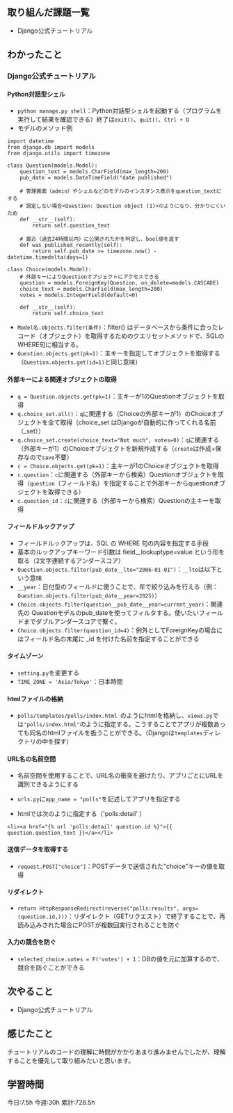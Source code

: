 ## 取り組んだ課題一覧
- Django公式チュートリアル
	
## わかったこと

### Django公式チュートリアル

#### Python対話型シェル

- `python manage.py shell`：Python対話型シェルを起動する（プログラムを実行して結果を確認できる）終了は`exit()`、`quit()`、`Ctrl + D`
- モデルのメソッド例
```
import datetime
from django.db import models
from django.utils import timezone

class Question(models.Model):
    question_text = models.CharField(max_length=200)
    pub_date = models.DateTimeField("date published")

    # 管理画面（admin）やシェルなどのモデルのインスタンス表示をquestion_textにする
    # 設定しない場合<Question: Question object (1)>のようになり、分かりにくいため
    def __str__(self):
        return self.question_text

    # 最近（過去24時間以内）に公開されたかを判定し、bool値を返す
    def was_published_recently(self):
        return self.pub_date >= timezone.now() - datetime.timedelta(days=1)

class Choice(models.Model):
    # 外部キーによりQuestionオブジェクトにアクセスできる
    question = models.ForeignKey(Question, on_delete=models.CASCADE)
    choice_text = models.CharField(max_length=200)
    votes = models.IntegerField(default=0)

    def __str__(self):
        return self.choice_text
```
- `Model名.objects.filter(条件)`：filter() はデータベースから条件に合ったレコード（オブジェクト）を取得するためのクエリセットメソッドで、SQLのWHERE句に相当する。
- `Question.objects.get(pk=1)`：主キーを指定してオブジェクトを取得する（`Question.objects.get(id=1)`と同じ意味）


#### 外部キーによる関連オブジェクトの取得

- `q = Question.objects.get(pk=1)`：主キーが1のQuestionオブジェクトを取得
- `q.choice_set.all()`：`q`に関連する（Choiceの外部キーが1）のChoiceオブジェクトを全て取得（choice_set はDjangoが自動的に作ってくれる名前（<relatedmodel>_set））
- `q.choice_set.create(choice_text="Not much", votes=0)`：`q`に関連する（外部キーが1）のChoiceオブジェクトを新規作成する（`create`は作成+保存なので`save`不要）
- `c = Choice.objects.get(pk=1)`：主キーが1のChoiceオブジェクトを取得
- `c.question`：`c`に関連する（外部キーから検索）Questionオブジェクトを取得（`question`（フィールド名）を指定することで外部キーからquestionオブジェクトを取得できる）
- `c.question_id`：`c`に関連する（外部キーから検索）Questionの主キーを取得

#### フィールドルックアップ

- フィールドルックアップは、SQL の WHERE 句の内容を指定する手段
- 基本のルックアップキーワード引数は field__lookuptype=value という形を取る（2文字連続するアンダースコア）
- `Question.objects.filter(pub_date__lte="2006-01-01")`：`__lte`は以下という意味
- `__year`：日付型のフィールドに使うことで、年で絞り込みを行える（例：`Question.objects.filter(pub_date__year=2025)`）
- `Choice.objects.filter(question__pub_date__year=current_year)`：関連先の Questionモデルのpub_dateを使ってフィルタする。使いたいフィールドまでダブルアンダースコアで繋ぐ。
- `Choice.objects.filter(question_id=4)`：例外としてForeignKeyの場合にはフィールド名の末尾に _id を付けた名前を指定することができる

#### タイムゾーン

- `setting.py`を変更する
- `TIME_ZONE = 'Asia/Tokyo'`：日本時間

#### htmlファイルの格納

- `polls/templates/polls/index.html `のようにhtmlを格納し、`views.py`では`"polls/index.html"`のように指定する。こうすることでアプリが複数あっても同名のhtmlファイルを扱うことができる。（Djangoは`templates`ディレクトリの中を探す）

#### URL名の名前空間

- 名前空間を使用することで、URL名の衝突を避けたり、アプリごとにURLを識別できるようにする
- `urls.py`に`app_name = "polls"`を記述してアプリを指定する

- htmlでは次のように指定する（'polls:detail' ）
```
<li><a href="{% url 'polls:detail' question.id %}">{{ question.question_text }}</a></li>
```

#### 送信データを取得する

- `request.POST["choice"]`：POSTデータで送信された"choice"キーの値を取得

#### リダイレクト

- `return HttpResponseRedirect(reverse("polls:results", args=(question.id,)))`：リダイレクト（GETリクエスト）で終了することで、再読み込みされた場合にPOSTが複数回実行されることを防ぐ


#### 入力の競合を防ぐ

- `selected_choice.votes = F('votes') + 1`：DBの値を元に加算するので、競合を防ぐことができる



## 次やること
- Django公式チュートリアル


## 感じたこと
チュートリアルのコードの理解に時間がかかりあまり進みませんでしたが、理解することを優先して取り組みたいと思います。



## 学習時間
今日:7.5h
今週:30h 
累計:728.5h